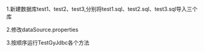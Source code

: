 1.新建数据库test1、test2、test3,分别将test1.sql、test2.sql、test3.sql导入三个库

2.修改dataSource.properties

3.按顺序运行TestGyJdbc各个方法

